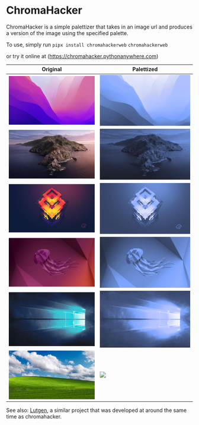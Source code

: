 # ChromaHacker

ChromaHacker is a simple palettizer that takes in an image url and produces a version of the image using the specified palette.

To use, simply run 
`pipx install chromahackerweb`
`chromahackerweb`

or try it online at (https://chromahacker.pythonanywhere.com)

| Original             | Palettized                  |
| -------------------  | -------------------------  |
| ![](examples/monterey.jpg)   | ![](examples/monterey_palettized.png)   |
| ![](examples/catalina.png)   | ![](examples/catalina_palettized.png)   |
| ![](examples/garuda.jpeg)     | ![](examples/garuda_palettized.png)     |
| ![](examples/ubuntu.jpg)     | ![](examples/ubuntu_palettized.png)     |
| ![](examples/windows.png)    | ![](examples/windows_palettized.png)    |
| ![](examples/windows_xp.jpg) | ![](examples/windows_xp_palettized.png) |


See also: [Lutgen](https://github.com/ozwaldorf/lutgen-rs), a similar project that was developed at around the same time as chromahacker.


